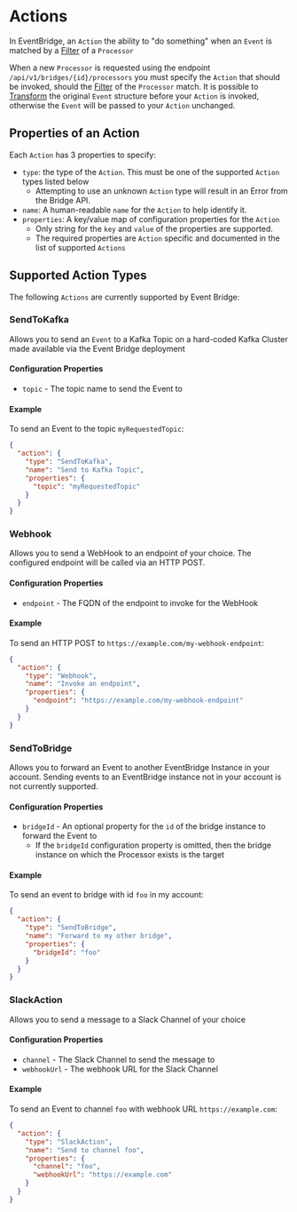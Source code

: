 # Actions

In EventBridge, an `Action` the ability to "do something" when an `Event` is matched by a [Filter](FILTERS.md) of a `Processor`

When a new `Processor` is requested using the endpoint `/api/v1/bridges/{id}/processors` you must specify the `Action` that should be invoked, should the [Filter](FILTERS.md) of the `Processor` match. 
It is possible to [Transform](TRANSFORMATIONS.md) the original `Event` structure before your `Action` is invoked, otherwise the `Event` will be passed to your `Action` unchanged.

## Properties of an Action

Each `Action` has 3 properties to specify:

- `type`: the type of the `Action`. This must be one of the supported `Action` types listed below
    - Attempting to use an unknown `Action` type will result in an Error from the Bridge API.
- `name`: A human-readable `name` for the `Action` to help identify it.
- `properties`: A key/value map of configuration properties for the `Action`
  - Only string for the `key` and `value` of the properties are supported.
  - The required properties are `Action` specific and documented in the list of supported `Actions`

## Supported Action Types

The following `Actions` are currently supported by Event Bridge:

### SendToKafka

Allows you to send an `Event` to a Kafka Topic on a hard-coded Kafka Cluster made available via the Event Bridge deployment

#### Configuration Properties

* `topic` - The topic name to send the Event to

#### Example

To send an Event to the topic `myRequestedTopic`:

```json
{
  "action": {
    "type": "SendToKafka",
    "name": "Send to Kafka Topic",
    "properties": {
      "topic": "myRequestedTopic"
    }
  }
}
```
### Webhook

Allows you to send a WebHook to an endpoint of your choice. The configured endpoint will be called via an HTTP POST.

#### Configuration Properties

* `endpoint` - The FQDN of the endpoint to invoke for the WebHook

#### Example

To send an HTTP POST to `https://example.com/my-webhook-endpoint`:

```json
{
  "action": {
    "type": "Webhook",
    "name": "Invoke an endpoint",
    "properties": {
      "endpoint": "https://example.com/my-webhook-endpoint"
    }
  }
}
```

### SendToBridge

Allows you to forward an Event to another EventBridge Instance in your account. Sending events to an EventBridge instance not in your
account is not currently supported.

#### Configuration Properties

* `bridgeId` - An optional property for the `id` of the bridge instance to forward the Event to
  * If the `bridgeId` configuration property is omitted, then the bridge instance on which the Processor exists is the target 

#### Example

To send an event to bridge with id `foo` in my account:

```json
{
  "action": {
    "type": "SendToBridge",
    "name": "Forward to my other bridge",
    "properties": {
      "bridgeId": "foo"
    }
  }
}
```

### SlackAction

Allows you to send a message to a Slack Channel of your choice

#### Configuration Properties

* `channel` - The Slack Channel to send the message to
* `webhookUrl` - The webhook URL for the Slack Channel

#### Example

To send an Event to channel `foo` with webhook URL `https://example.com`:

```json
{
  "action": {
    "type": "SlackAction",
    "name": "Send to channel foo",
    "properties": {
      "channel": "foo",
      "webhookUrl": "https://example.com"
    }
  }
}
```